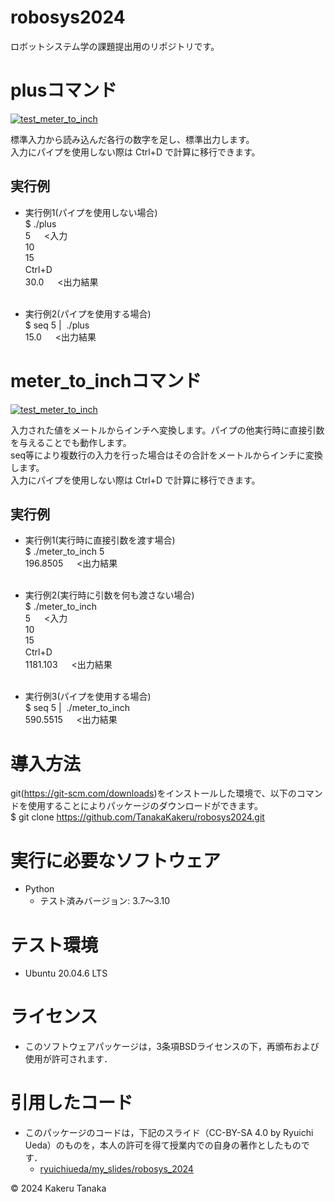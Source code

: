 # robosys2024

ロボットシステム学の課題提出用のリポジトリです。

# plusコマンド
[![test_meter_to_inch](https://github.com/TanakaKakeru/robosys2024/actions/workflows/test_plus.yml/badge.svg)](https://github.com/TanakaKakeru/robosys2024/actions/workflows/test_plus.yml)

標準入力から読み込んだ各行の数字を足し、標準出力します。 <br>
入力にパイプを使用しない際は&nbsp;Ctrl+D&nbsp;で計算に移行できます。

## 実行例
- 実行例1(パイプを使用しない場合) <br> 
$&nbsp;./plus <br>
5 &emsp; <入力 <br>
10 <br>
15 <br>
Ctrl+D　 <br>
30.0 &emsp; <出力結果 <br><br>

- 実行例2(パイプを使用する場合)  <br> 
$&nbsp;seq&nbsp;5&nbsp;|&nbsp; ./plus <br>
15.0 &emsp; <出力結果<br>

# meter_to_inchコマンド
[![test_meter_to_inch](https://github.com/TanakaKakeru/robosys2024/actions/workflows/test_meter_to_inch.yml/badge.svg)](https://github.com/TanakaKakeru/robosys2024/actions/workflows/test_meter_to_inch.yml)

入力された値をメートルからインチへ変換します。パイプの他実行時に直接引数を与えることでも動作します。<br>
seq等により複数行の入力を行った場合はその合計をメートルからインチに変換します。<br>
入力にパイプを使用しない際は&nbsp;Ctrl+D&nbsp;で計算に移行できます。<br>

## 実行例
- 実行例1(実行時に直接引数を渡す場合)<br>
$&nbsp;./meter_to_inch&nbsp;5 <br>
196.8505 &emsp; <出力結果 <br><br>

- 実行例2(実行時に引数を何も渡さない場合)<br>
$&nbsp;./meter_to_inch <br>
5 &emsp; <入力 <br>
10 <br>
15 <br>
Ctrl+D　 <br>
1181.103 &emsp; <出力結果 <br><br>

- 実行例3(パイプを使用する場合)<br>
$&nbsp;seq&nbsp;5&nbsp;|&nbsp; ./meter_to_inch <br>
590.5515 &emsp; <出力結果<br>

# 導入方法
git(https://git-scm.com/downloads)をインストールした環境で、以下のコマンドを使用することによりパッケージのダウンロードができます。<br>
$&nbsp;git clone https://github.com/TanakaKakeru/robosys2024.git

# 実行に必要なソフトウェア
- Python
  - テスト済みバージョン: 3.7～3.10

# テスト環境
- Ubuntu 20.04.6 LTS

# ライセンス
- このソフトウェアパッケージは，3条項BSDライセンスの下，再頒布および使用が許可されます．


# 引用したコード
- このパッケージのコードは，下記のスライド（CC-BY-SA 4.0 by Ryuichi Ueda）のものを，本人の許可を得て授業内での自身の著作としたものです．
    - [ryuichiueda/my_slides/robosys_2024](https://github.com/ryuichiueda/my_slides/tree/master/robosys_2024)<br>

© 2024 Kakeru Tanaka
